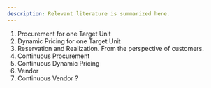 ```yaml
---
description: Relevant literature is summarized here.
---
```


1. Procurement for one Target Unit
2. Dynamic Pricing for one Target Unit
3. Reservation and Realization. From the perspective of customers.
4. Continuous Procurement
5. Continuous Dynamic Pricing
6. Vendor
7. Continuous Vendor ?
